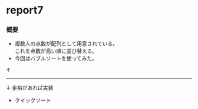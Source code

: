 # report7
### 概要
- 複数人の点数が配列として用意されている。<br>
  これを点数が高い順に並び替える。
- 今回はバブルソートを使ってみた。

&uarr; 
<hr>
&darr; 余裕があれば実装

- クイックソート 
